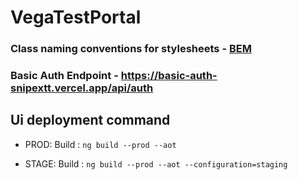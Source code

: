 # VegaTestPortal

  

### Class naming conventions for stylesheets - [BEM](http://getbem.com/naming/)

  

### Basic Auth Endpoint - https://basic-auth-snipextt.vercel.app/api/auth

  

## Ui deployment command
 - PROD:
   Build :
   `ng build --prod --aot`
   
 - STAGE:
   Build :
   `ng build --prod --aot --configuration=staging`
